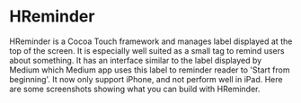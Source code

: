 # HReminder
HReminder is a Cocoa Touch framework and manages label displayed at the top of the screen. It is especially well suited as a small tag to remind users about something.
It has an interface similar to the label displayed by Medium which Medium app uses this label to reminder reader to 'Start from beginning'. It now only support iPhone, and not perform well in iPad.
Here are some screenshots showing what you can build with HReminder.

